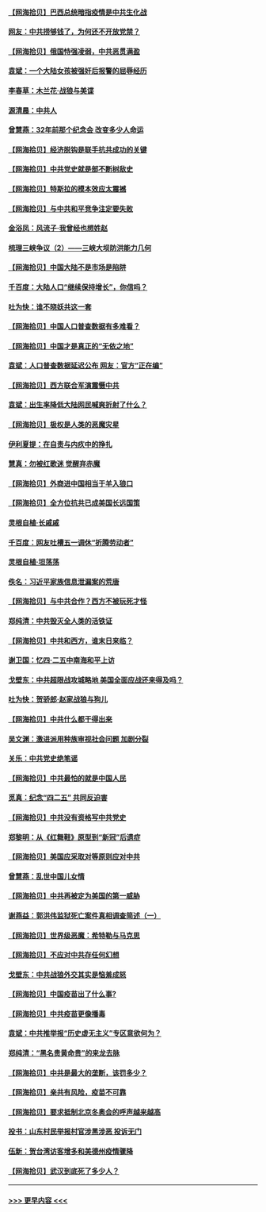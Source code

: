 #### [【网海拾贝】巴西总统暗指疫情是中共生化战](../pages/nsc993/n12938999.md?t=05121652) 
#### [网友：中共捞够钱了，为何还不开放党禁？](../pages/nsc993/n12938952.md?t=05121652) 
#### [【网海拾贝】俄国恃强凌弱，中共恶贯满盈](../pages/nsc993/n12936626.md?t=05121652) 
#### [袁斌：一个大陆女孩被强奸后报警的屈辱经历](../pages/nsc993/n12936547.md?t=05121652) 
#### [李春草：木兰花·战狼与美谍](../pages/nsc993/n12935995.md?t=05121652) 
#### [源清晨：中共人](../pages/nsc993/n12935589.md?t=05121652) 
#### [曾慧燕：32年前那个纪念会 改变多少人命运](../pages/nsc993/n12934233.md?t=05121652) 
#### [【网海拾贝】经济脱钩是联手抗共成功的关键](../pages/nsc993/n12934176.md?t=05121652) 
#### [【网海拾贝】中共党史就是部不断树敌史](../pages/nsc993/n12932844.md?t=05121652) 
#### [【网海拾贝】特斯拉的模本效应太震撼](../pages/nsc993/n12925626.md?t=05121652) 
#### [【网海拾贝】与中共和平竞争注定要失败](../pages/nsc993/n12923326.md?t=05121652) 
#### [金浴凤：风流子‧我曾经也想姓赵](../pages/nsc993/n12920911.md?t=05121652) 
#### [梳理三峡争议（2）——三峡大坝防洪能力几何](../pages/nsc993/n12920173.md?t=05121652) 
#### [【网海拾贝】中国大陆不是市场是陷阱](../pages/nsc993/n12920143.md?t=05121652) 
#### [千百度：大陆人口“继续保持增长”，你信吗？](../pages/nsc993/n12918946.md?t=05121652) 
#### [吐为快：谁不晓妖共这一套](../pages/nsc993/n12918941.md?t=05121652) 
#### [【网海拾贝】中国人口普查数据有多难看？](../pages/nsc993/n12917822.md?t=05121652) 
#### [【网海拾贝】中国才是真正的“无依之地”](../pages/nsc993/n12915845.md?t=05121652) 
#### [袁斌：人口普查数据延迟公布 网友：官方“正在编”](../pages/nsc993/n12915748.md?t=05121652) 
#### [【网海拾贝】西方联合军演震慑中共](../pages/nsc993/n12913466.md?t=05121652) 
#### [袁斌：出生率降低大陆网民喊爽折射了什么？](../pages/nsc993/n12913365.md?t=05121652) 
#### [【网海拾贝】极权是人类的恶魔灾星](../pages/nsc993/n12910697.md?t=05121652) 
#### [伊利夏提：在自责与内疚中的挣扎](../pages/nsc993/n12910493.md?t=05121652) 
#### [慧真：勿被红歌迷 觉醒弃赤魔](../pages/nsc993/n12910485.md?t=05121652) 
#### [【网海拾贝】外商进中国相当于羊入狼口](../pages/nsc993/n12908274.md?t=05121652) 
#### [【网海拾贝】全方位抗共已成美国长远国策](../pages/nsc993/n12906878.md?t=05121652) 
#### [灵根自植‧长戚戚](../pages/nsc993/n12905585.md?t=05121652) 
#### [千百度：网友吐槽五一调休“折腾劳动者”](../pages/nsc993/n12905934.md?t=05121652) 
#### [灵根自植‧坦荡荡](../pages/nsc993/n12905562.md?t=05121652) 
#### [佚名：习近平家族信息泄漏案的荒唐](../pages/nsc993/n12904705.md?t=05121652) 
#### [【网海拾贝】与中共合作？西方不被玩死才怪](../pages/nsc993/n12903873.md?t=05121652) 
#### [郑纯清：中共毁灭全人类的活铁证](../pages/nsc993/n12903785.md?t=05121652) 
#### [【网海拾贝】中共和西方，谁末日来临？](../pages/nsc993/n12903482.md?t=05121652) 
#### [谢卫国：忆四‧二五中南海和平上访](../pages/nsc993/n12902192.md?t=05121652) 
#### [戈壁东：中共超限战攻城略地 美国全面应战还来得及吗？](../pages/nsc993/n12902297.md?t=05121652) 
#### [吐为快：贺骄郎‧赵家战狼与狗儿](../pages/nsc993/n12902280.md?t=05121652) 
#### [【网海拾贝】中共什么都干得出来](../pages/nsc993/n12897500.md?t=05121652) 
#### [吴文渊：激进派用种族审视社会问题 加剧分裂](../pages/nsc993/n12893881.md?t=05121652) 
#### [关乐：中共党史绝笔谣](../pages/nsc993/n12897270.md?t=05121652) 
#### [【网海拾贝】中共最怕的就是中国人民](../pages/nsc993/n12894705.md?t=05121652) 
#### [觅真：纪念“四二五” 共同反迫害](../pages/nsc993/n12894553.md?t=05121652) 
#### [【网海拾贝】中共没有资格写中共党史](../pages/nsc993/n12892231.md?t=05121652) 
#### [郑黎明：从《红舞鞋》原型到“新冠”后遗症](../pages/nsc993/n12890469.md?t=05121652) 
#### [【网海拾贝】美国应采取对等原则应对中共](../pages/nsc993/n12889176.md?t=05121652) 
#### [曾慧燕：乱世中国儿女情](../pages/nsc993/n12887931.md?t=05121652) 
#### [【网海拾贝】中共再被定为美国的第一威胁](../pages/nsc993/n12887580.md?t=05121652) 
#### [谢燕益：郭洪伟监狱死亡案件真相调查简述（一）](../pages/nsc993/n12885648.md?t=05121652) 
#### [【网海拾贝】世界级恶魔：希特勒与马克思](../pages/nsc993/n12884062.md?t=05121652) 
#### [【网海拾贝】不应对中共存任何幻想](../pages/nsc993/n12881460.md?t=05121652) 
#### [戈壁东：中共战狼外交其实是恼羞成怒](../pages/nsc993/n12880392.md?t=05121652) 
#### [【网海拾贝】中国疫苗出了什么事?](../pages/nsc993/n12879124.md?t=05121652) 
#### [【网海拾贝】中共疫苗更像播毒](../pages/nsc993/n12876631.md?t=05121652) 
#### [袁斌：中共推举报“历史虚无主义”专区意欲何为？](../pages/nsc993/n12876530.md?t=05121652) 
#### [郑纯清：“黑名贵黄命贵”的来龙去脉](../pages/nsc993/n12875589.md?t=05121652) 
#### [【网海拾贝】中共是最大的垄断，该罚多少？](../pages/nsc993/n12874006.md?t=05121652) 
#### [【网海拾贝】亲共有风险，疫苗不可靠](../pages/nsc993/n12872224.md?t=05121652) 
#### [【网海拾贝】要求抵制北京冬奥会的呼声越来越高](../pages/nsc993/n12868962.md?t=05121652) 
#### [投书：山东村民举报村官涉黑涉恶 投诉无门](../pages/nsc993/n12869726.md?t=05121652) 
#### [伍新：贺台湾访客增多和美德州疫情骤降](../pages/nsc993/n12865651.md?t=05121652) 
#### [【网海拾贝】武汉到底死了多少人？](../pages/nsc993/n12863707.md?t=05121652) 

----
#### [ >>> 更早内容 <<< ](../indexes/nsc993-earlier.md)
